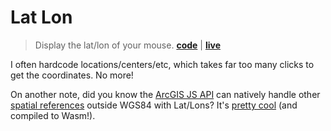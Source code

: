 # Lat Lon

> Display the lat/lon of your mouse. **[code](/index.html)** | **[live](https://mpayson.github.io/lat-lon/)**

I often hardcode locations/centers/etc, which takes far too many clicks to get the coordinates. No more!

On another note, did you know the [ArcGIS JS API](https://developers.arcgis.com/javascript/) can natively handle other [spatial references](https://developers.arcgis.com/documentation/core-concepts/spatial-references/) outside WGS84 with Lat/Lons? It's [pretty cool](https://developers.arcgis.com/javascript/latest/sample-code/layers-csv-projection/index.html) (and compiled to Wasm!).